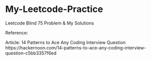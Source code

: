 # My-Leetcode-Practice
Leetcode Blind 75 Problem &amp; My Solutions


Reference:
<p>
Article: 14 Patterns to Ace Any Coding Interview Question
https://hackernoon.com/14-patterns-to-ace-any-coding-interview-question-c5bb3357f6ed
</p>
